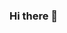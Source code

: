 ### Hi there 👋

<!--
**akaanksha17/akaanksha17** is a ✨ _special_ ✨ repository because its `README.md` (this file) appears on your GitHub profile.

Here are some ideas to get you started:

- 🔭 I’m currently working in field of data science.
- 🌱 I’m currently learning NLP.
- 👯 I’m looking to collaborate on any Data Science project.
- 🤔 I’m looking for help with deployment of models on web
- 💬 Ask me about Python, Machine Learning
- 📫 How to reach me: connect to me on linkedin- https://www.linkedin.com/in/akaanksha-mishra-2b1192194/
